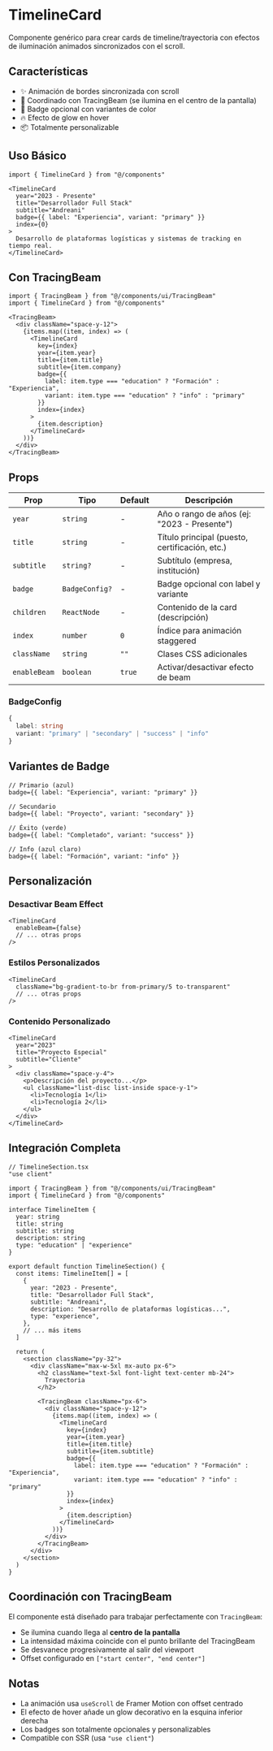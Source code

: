 # TimelineCard

Componente genérico para crear cards de timeline/trayectoria con efectos de iluminación animados sincronizados con el scroll.

## Características

- ✨ Animación de bordes sincronizada con scroll
- 🎯 Coordinado con TracingBeam (se ilumina en el centro de la pantalla)
- 🎨 Badge opcional con variantes de color
- 🔥 Efecto de glow en hover
- 📦 Totalmente personalizable

## Uso Básico

```tsx
import { TimelineCard } from "@/components"

<TimelineCard
  year="2023 - Presente"
  title="Desarrollador Full Stack"
  subtitle="Andreani"
  badge={{ label: "Experiencia", variant: "primary" }}
  index={0}
>
  Desarrollo de plataformas logísticas y sistemas de tracking en tiempo real.
</TimelineCard>
```

## Con TracingBeam

```tsx
import { TracingBeam } from "@/components/ui/TracingBeam"
import { TimelineCard } from "@/components"

<TracingBeam>
  <div className="space-y-12">
    {items.map((item, index) => (
      <TimelineCard
        key={index}
        year={item.year}
        title={item.title}
        subtitle={item.company}
        badge={{ 
          label: item.type === "education" ? "Formación" : "Experiencia",
          variant: item.type === "education" ? "info" : "primary"
        }}
        index={index}
      >
        {item.description}
      </TimelineCard>
    ))}
  </div>
</TracingBeam>
```

## Props

| Prop | Tipo | Default | Descripción |
|------|------|---------|-------------|
| `year` | `string` | - | Año o rango de años (ej: "2023 - Presente") |
| `title` | `string` | - | Título principal (puesto, certificación, etc.) |
| `subtitle` | `string?` | - | Subtítulo (empresa, institución) |
| `badge` | `BadgeConfig?` | - | Badge opcional con label y variante |
| `children` | `ReactNode` | - | Contenido de la card (descripción) |
| `index` | `number` | `0` | Índice para animación staggered |
| `className` | `string` | `""` | Clases CSS adicionales |
| `enableBeam` | `boolean` | `true` | Activar/desactivar efecto de beam |

### BadgeConfig

```ts
{
  label: string
  variant: "primary" | "secondary" | "success" | "info"
}
```

## Variantes de Badge

```tsx
// Primario (azul)
badge={{ label: "Experiencia", variant: "primary" }}

// Secundario
badge={{ label: "Proyecto", variant: "secondary" }}

// Éxito (verde)
badge={{ label: "Completado", variant: "success" }}

// Info (azul claro)
badge={{ label: "Formación", variant: "info" }}
```

## Personalización

### Desactivar Beam Effect

```tsx
<TimelineCard
  enableBeam={false}
  // ... otras props
/>
```

### Estilos Personalizados

```tsx
<TimelineCard
  className="bg-gradient-to-br from-primary/5 to-transparent"
  // ... otras props
/>
```

### Contenido Personalizado

```tsx
<TimelineCard
  year="2023"
  title="Proyecto Especial"
  subtitle="Cliente"
>
  <div className="space-y-4">
    <p>Descripción del proyecto...</p>
    <ul className="list-disc list-inside space-y-1">
      <li>Tecnología 1</li>
      <li>Tecnología 2</li>
    </ul>
  </div>
</TimelineCard>
```

## Integración Completa

```tsx
// TimelineSection.tsx
"use client"

import { TracingBeam } from "@/components/ui/TracingBeam"
import { TimelineCard } from "@/components"

interface TimelineItem {
  year: string
  title: string
  subtitle: string
  description: string
  type: "education" | "experience"
}

export default function TimelineSection() {
  const items: TimelineItem[] = [
    {
      year: "2023 - Presente",
      title: "Desarrollador Full Stack",
      subtitle: "Andreani",
      description: "Desarrollo de plataformas logísticas...",
      type: "experience",
    },
    // ... más items
  ]

  return (
    <section className="py-32">
      <div className="max-w-5xl mx-auto px-6">
        <h2 className="text-5xl font-light text-center mb-24">
          Trayectoria
        </h2>

        <TracingBeam className="px-6">
          <div className="space-y-12">
            {items.map((item, index) => (
              <TimelineCard
                key={index}
                year={item.year}
                title={item.title}
                subtitle={item.subtitle}
                badge={{ 
                  label: item.type === "education" ? "Formación" : "Experiencia",
                  variant: item.type === "education" ? "info" : "primary"
                }}
                index={index}
              >
                {item.description}
              </TimelineCard>
            ))}
          </div>
        </TracingBeam>
      </div>
    </section>
  )
}
```

## Coordinación con TracingBeam

El componente está diseñado para trabajar perfectamente con `TracingBeam`:

- Se ilumina cuando llega al **centro de la pantalla**
- La intensidad máxima coincide con el punto brillante del TracingBeam
- Se desvanece progresivamente al salir del viewport
- Offset configurado en `["start center", "end center"]`

## Notas

- La animación usa `useScroll` de Framer Motion con offset centrado
- El efecto de hover añade un glow decorativo en la esquina inferior derecha
- Los badges son totalmente opcionales y personalizables
- Compatible con SSR (usa `"use client"`)

